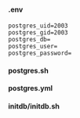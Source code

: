 #### .env

```
postgres_uid=2003
postgres_gid=2003
postgres_db=
postgres_user=
postgres_password=
```


#### postgres.sh


#### postgres.yml


#### initdb/initdb.sh

